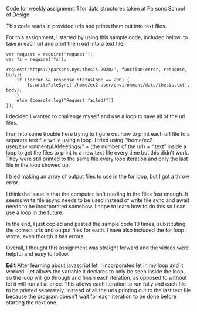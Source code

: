 Code for weekly assignment 1 for data structures taken at Parsons School of Design. 

This code reads in provided urls and prints them out into text files. 

For this assignment, I started by using this sample code, included below, to take in each url and print them out into a text file:

    var request = require('request');
    var fs = require('fs');

    request('https://parsons.nyc/thesis-2020/', function(error, response, body){
        if (!error && response.statusCode == 200) {
            fs.writeFileSync('/home/ec2-user/environment/data/thesis.txt', body);
        }
        else {console.log("Request failed!")}
    });

I decided I wanted to challenge myself and use a loop to save all of the url files. 

I ran into some trouble here trying to figure out how to print each url file to a separate text file while using a loop. I tried using “/home/ec2-user/environment/AAMeetings/“ + (the number of the url) + “.text” inside a loop to get the files to print to a new text file every time but this didn’t work. They were still printed to the same file every loop iteration and only the last file in the loop showed up. 

I tried making an array of output files to use in the for loop, but I got a throw error. 

I think the issue is that the computer isn't reading in the files fast enough. It seems write file async needs to be used instead of write file sync and await needs to be incorporated somehow. I hope to learn how to do this so I can use a loop in the future.

In the end, I just copied and pasted the sample code 10 times, substituting the correct urls and output files for each. I have also included the for loop I wrote, even though it has errors.

Overall, I thought this assignment was straight forward and the videos were helpful and easy to follow.

**Edit** After learning about javascript let, I incorporated let in my loop and it worked. Let allows the variable it declares to only be seen inside the loop, so the loop will go through and finish each iteration, as opposed to without let it will run all at once. This allows each iteration to run fully and each file to be printed seperately, instead of all the urls printing out to the last text file because the program doesn't wait for each iteration to be done before starting the next one. 
